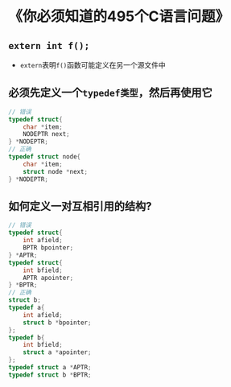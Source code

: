 # 《你必须知道的495个C语言问题》

## `extern int f();`

- `extern`表明`f()`函数可能定义在另一个源文件中

## 必须先定义一个`typedef类型`，然后再使用它

```c
// 错误
typedef struct{
    char *item;
    NODEPTR next;
} *NODEPTR;
// 正确
typedef struct node{
    char *item;
    struct node *next;
} *NODEPTR;
```

## 如何定义一对互相引用的结构?

```c
// 错误
typedef struct{
    int afield;
    BPTR bpointer;
} *APTR;
typedef struct{
    int bfield;
    APTR apointer;
} *BPTR;
// 正确
struct b;
typedef a{
    int afield;
    struct b *bpointer;
};
typedef b{
    int bfield;
    struct a *apointer;
};
typedef struct a *APTR;
typedef struct b *BPTR;
```